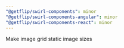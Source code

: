 ```yaml
---
"@getflip/swirl-components": minor
"@getflip/swirl-components-angular": minor
"@getflip/swirl-components-react": minor
---
```


Make image grid static image sizes
